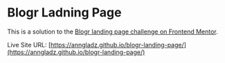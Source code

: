 # Blogr Ladning Page

This is a solution to the [Blogr landing page challenge on Frontend Mentor](https://www.frontendmentor.io/challenges/blogr-landing-page-EX2RLAApP).

Live Site URL: [https://anngladz.github.io/blogr-landing-page/](https://anngladz.github.io/blogr-landing-page/)
